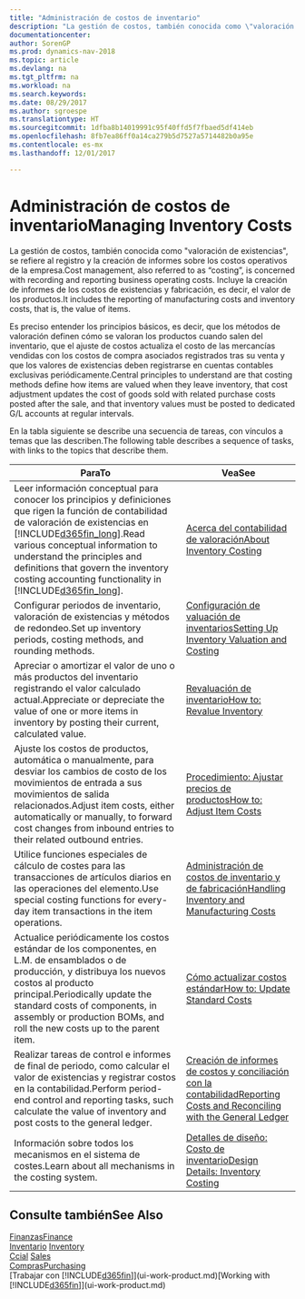 ```yaml
---
title: "Administración de costos de inventario"
description: "La gestión de costos, también conocida como \"valoración de existencias\", se refiere al registro y la creación de informes sobre los costos operativos de la empresa. Incluye la creación de informes de los costos de existencias y fabricación, es decir, el valor de los productos."
documentationcenter: 
author: SorenGP
ms.prod: dynamics-nav-2018
ms.topic: article
ms.devlang: na
ms.tgt_pltfrm: na
ms.workload: na
ms.search.keywords: 
ms.date: 08/29/2017
ms.author: sgroespe
ms.translationtype: HT
ms.sourcegitcommit: 1dfba8b14019991c95f40ffd5f7fbaed5df414eb
ms.openlocfilehash: 8fb7ea86ff0a14ca279b5d7527a5714482b0a95e
ms.contentlocale: es-mx
ms.lasthandoff: 12/01/2017

---
```

# <a name="managing-inventory-costs"></a><span data-ttu-id="3960d-104">Administración de costos de inventario</span><span class="sxs-lookup"><span data-stu-id="3960d-104">Managing Inventory Costs</span></span>
<span data-ttu-id="3960d-105">La gestión de costos, también conocida como "valoración de existencias", se refiere al registro y la creación de informes sobre los costos operativos de la empresa.</span><span class="sxs-lookup"><span data-stu-id="3960d-105">Cost management, also referred to as “costing”, is concerned with recording and reporting business operating costs.</span></span> <span data-ttu-id="3960d-106">Incluye la creación de informes de los costos de existencias y fabricación, es decir, el valor de los productos.</span><span class="sxs-lookup"><span data-stu-id="3960d-106">It includes the reporting of manufacturing costs and inventory costs, that is, the value of items.</span></span>   

<span data-ttu-id="3960d-107">Es preciso entender los principios básicos, es decir, que los métodos de valoración definen cómo se valoran los productos cuando salen del inventario, que el ajuste de costos actualiza el costo de las mercancías vendidas con los costos de compra asociados registrados tras su venta y que los valores de existencias deben registrarse en cuentas contables exclusivas periódicamente.</span><span class="sxs-lookup"><span data-stu-id="3960d-107">Central principles to understand are that costing methods define how items are valued when they leave inventory, that cost adjustment updates the cost of goods sold with related purchase costs posted after the sale, and that inventory values must be posted to dedicated G/L accounts at regular intervals.</span></span>

<span data-ttu-id="3960d-108">En la tabla siguiente se describe una secuencia de tareas, con vínculos a temas que las describen.</span><span class="sxs-lookup"><span data-stu-id="3960d-108">The following table describes a sequence of tasks, with links to the topics that describe them.</span></span>

|<span data-ttu-id="3960d-109">**Para**</span><span class="sxs-lookup"><span data-stu-id="3960d-109">**To**</span></span>|<span data-ttu-id="3960d-110">**Vea**</span><span class="sxs-lookup"><span data-stu-id="3960d-110">**See**</span></span>|  
|------------|-------------|  
|<span data-ttu-id="3960d-111">Leer información conceptual para conocer los principios y definiciones que rigen la función de contabilidad de valoración de existencias en [!INCLUDE[d365fin_long](includes/d365fin_long_md.md)].</span><span class="sxs-lookup"><span data-stu-id="3960d-111">Read various conceptual information to understand the principles and definitions that govern the inventory costing accounting functionality in [!INCLUDE[d365fin_long](includes/d365fin_long_md.md)].</span></span>|[<span data-ttu-id="3960d-112">Acerca del contabilidad de valoración</span><span class="sxs-lookup"><span data-stu-id="3960d-112">About Inventory Costing</span></span>](finance-learn-about-costing.md)|  
|<span data-ttu-id="3960d-113">Configurar periodos de inventario, valoración de existencias y métodos de redondeo.</span><span class="sxs-lookup"><span data-stu-id="3960d-113">Set up inventory periods, costing methods, and rounding methods.</span></span>|[<span data-ttu-id="3960d-114">Configuración de valuación de inventarios</span><span class="sxs-lookup"><span data-stu-id="3960d-114">Setting Up Inventory Valuation and Costing</span></span>](finance-set-up-inventory-valuation-and-costing.md)|
|<span data-ttu-id="3960d-115">Apreciar o amortizar el valor de uno o más productos del inventario registrando el valor calculado actual.</span><span class="sxs-lookup"><span data-stu-id="3960d-115">Appreciate or depreciate the value of one or more items in inventory by posting their current, calculated value.</span></span>|[<span data-ttu-id="3960d-116">Revaluación de inventario</span><span class="sxs-lookup"><span data-stu-id="3960d-116">How to: Revalue Inventory</span></span>](inventory-how-revalue-inventory.md)|
|<span data-ttu-id="3960d-117">Ajuste los costos de productos, automática o manualmente, para desviar los cambios de costo de los movimientos de entrada a sus movimientos de salida relacionados.</span><span class="sxs-lookup"><span data-stu-id="3960d-117">Adjust item costs, either automatically or manually, to forward cost changes from inbound entries to their related outbound entries.</span></span>|[<span data-ttu-id="3960d-118">Procedimiento: Ajustar precios de productos</span><span class="sxs-lookup"><span data-stu-id="3960d-118">How to: Adjust Item Costs</span></span>](inventory-how-adjust-item-costs.md)|
|<span data-ttu-id="3960d-119">Utilice funciones especiales de cálculo de costes para las transacciones de artículos diarios en las operaciones del elemento.</span><span class="sxs-lookup"><span data-stu-id="3960d-119">Use special costing functions for every-day item transactions in the item operations.</span></span>|[<span data-ttu-id="3960d-120">Administración de costos de inventario y de fabricación</span><span class="sxs-lookup"><span data-stu-id="3960d-120">Handling Inventory and Manufacturing Costs</span></span>](finance-handle-inventory-and-manufacturing-costs.md)|  
|<span data-ttu-id="3960d-121">Actualice periódicamente los costos estándar de los componentes, en L.M. de ensamblados o de producción, y distribuya los nuevos costos al producto principal.</span><span class="sxs-lookup"><span data-stu-id="3960d-121">Periodically update the standard costs of components, in assembly or production BOMs, and roll the new costs up to the parent item.</span></span>|[<span data-ttu-id="3960d-122">Cómo actualizar costos estándar</span><span class="sxs-lookup"><span data-stu-id="3960d-122">How to: Update Standard Costs</span></span>](finance-how-to-update-standard-costs.md)|
|<span data-ttu-id="3960d-123">Realizar tareas de control e informes de final de periodo, como calcular el valor de existencias y registrar costos en la contabilidad.</span><span class="sxs-lookup"><span data-stu-id="3960d-123">Perform period-end control and reporting tasks, such calculate the value of inventory and post costs to the general ledger.</span></span>|[<span data-ttu-id="3960d-124">Creación de informes de costos y conciliación con la contabilidad</span><span class="sxs-lookup"><span data-stu-id="3960d-124">Reporting Costs and Reconciling with the General Ledger</span></span>](finance-report-costs-and-reconcile-with-the-general-ledger.md)|  
|<span data-ttu-id="3960d-125">Información sobre todos los mecanismos en el sistema de costes.</span><span class="sxs-lookup"><span data-stu-id="3960d-125">Learn about all mechanisms in the costing system.</span></span>|[<span data-ttu-id="3960d-126">Detalles de diseño: Costo de inventario</span><span class="sxs-lookup"><span data-stu-id="3960d-126">Design Details: Inventory Costing</span></span>](design-details-inventory-costing.md)|  

## <a name="see-also"></a><span data-ttu-id="3960d-127">Consulte también</span><span class="sxs-lookup"><span data-stu-id="3960d-127">See Also</span></span>  
 [<span data-ttu-id="3960d-128">Finanzas</span><span class="sxs-lookup"><span data-stu-id="3960d-128">Finance</span></span>](finance.md)  
 <span data-ttu-id="3960d-129">[Inventario](inventory-manage-inventory.md) </span><span class="sxs-lookup"><span data-stu-id="3960d-129">[Inventory](inventory-manage-inventory.md) </span></span>  
 <span data-ttu-id="3960d-130">[Ccial](sales-manage-sales.md) </span><span class="sxs-lookup"><span data-stu-id="3960d-130">[Sales](sales-manage-sales.md) </span></span>  
 [<span data-ttu-id="3960d-131">Compras</span><span class="sxs-lookup"><span data-stu-id="3960d-131">Purchasing</span></span>](purchasing-manage-purchasing.md)  
 <span data-ttu-id="3960d-132">[Trabajar con [!INCLUDE[d365fin](includes/d365fin_md.md)]](ui-work-product.md)</span><span class="sxs-lookup"><span data-stu-id="3960d-132">[Working with [!INCLUDE[d365fin](includes/d365fin_md.md)]](ui-work-product.md)</span></span>

